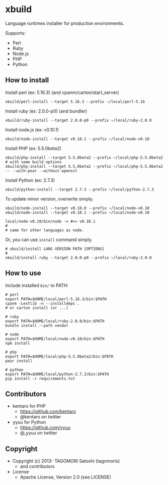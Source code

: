 # xbuild

Language runtimes installer for production environments.

Supports:
* Perl
* Ruby
* Node.js
* PHP
* Python

## How to install

Install perl (ex: 5.16.3) (and cpanm/carton/start_server)

    xbuild/perl-install --target 5.16.3 --prefix ~/local/perl-5.16

Install ruby (ex: 2.0.0-p0) (and bundler)

    xbuild/ruby-install --target 2.0.0-p0 --prefix ~/local/ruby-2.0.0

Install node.js (ex: v0.10.1)

    xbuild/node-install --target v0.10.1 --prefix ~/local/node-v0.10

Install PHP (ex: 5.5.0beta2)

    xbuild/php-install --target 5.5.0beta2 --prefix ~/local/php-5.5.0beta2
    # with some build options
    xbuild/php-install --target 5.5.0beta2 --prefix ~/local/php-5.5.0beta2 -- --with-pear --without-openssl

Install Python (ex: 2.7.3)

    xbuild/python-install --target 2.7.3 --prefix ~/local/python-2.7.3

To update minor version, overwrite simply.

    xbuild/node-install --target v0.10.0 --prefix ~/local/node-v0.10
    xbuild/node-install --target v0.10.1 --prefix ~/local/node-v0.10
    
    local/node-v0.10/bin/node -v #=> v0.10.1
    #
    # same for other languages as node.

Or, you can use `install` command simply.

    # xbuild/install LANG VERSION PATH [OPTIONS]
    #
    xbuild/install ruby --target 2.0.0-p0 --prefix ~/local/ruby-2.0.0

## How to use

Include installed `bin/` to PATH:

    # perl
    export PATH=$HOME/local/perl-5.16.3/bin:$PATH
    cpanm -Lextlib -n --installdeps .
    # or carton install (or ...)
    
    # ruby
    export PATH=$HOME/local/ruby-2.0.0/bin:$PATH
    bundle install --path vendor
    
    # node
    export PATH=$HOME/local/node-v0.10/bin:$PATH
    npm install
    
    # php
    export PATH=$HOME/local/php-5.5.0beta2/bin:$PATH
    pear install
    
    # python
    export PATH=$HOME/local/python-2.7.3/bin:$PATH
    pip install -r requirements.txt

## Contributors

* kentaro for PHP
  * https://github.com/kentaro
  * @kentaro on twitter
* yyuu for Python
  * https://github.com/yyuu 
  * @_yyuu on twitter

## Copyright

* Copyright (c) 2013- TAGOMORI Satoshi (tagomoris)
  * and contributors
* License
  * Apache License, Version 2.0 (see LICENSE)
